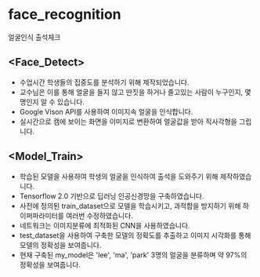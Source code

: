 # face_recognition
 얼굴인식 출석체크

## <Face_Detect>
- 수업시간 학생들의 집중도를 분석하기 위해 제작되었습니다.
- 교수님은 이를 통해 얼굴을 들지 않고 딴짓을 하거나 졸고있는 사람이 누구인지, 몇명인지 알 수 있습니다.
- Google Vison API를 사용하여 이미지속 얼굴을 인식합니다.
- 실시간으로 캠에 보이는 화면을 이미지로 변환하여 얼굴값을 받아 직사각형을 그립니다.

## <Model_Train>
- 학습된 모델을 사용하여 학생의 얼굴을 인식하여 출석을 도와주기 위해 제작하였습니다.
- Tensorflow 2.0 기반으로 딥러닝 인공신경망을 구축하였습니다.
- 사전에 정의된 train_dataset으로 모델을 학습시키고, 과적합을 방지하기 위해 하이퍼파라미터를 여러번 수정하였습니다. 
- 네트워크는 이미지분류에 최적화된 CNN을 사용하였습니다.
- test_dataset을 사용하여 구축한 모델의 정확도를 추출하고 이미지 시각화를 통해 모델의 정확성을 보여줍니다.
- 현재 구축된 my_model은 'lee', 'ma', 'park' 3명의 얼굴을 분류하며 약 97%의 정확성을 보여줍니다.
